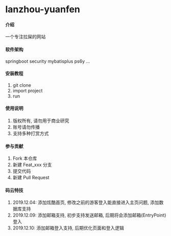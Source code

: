 # lanzhou-yuanfen

#### 介绍
一个专注拉屎的网站

#### 软件架构
springboot security mybatisplus ps6y ...


#### 安装教程

1.  git clone
2.  import project
3.  run

#### 使用说明

1.  版权所有, 请勿用于商业研究
2.  账号请勿传播
3.  支持多种打赏方式

#### 参与贡献

1.  Fork 本仓库
2.  新建 Feat_xxx 分支
3.  提交代码
4.  新建 Pull Request


#### 码云特技

1. 2019.12.04: 添加炫酷首页, 修改之前的游客登入能直接进入主页问题, 添加数据库支持
2. 2019.12.09: 添加邮箱支持, 初步支持发送邮箱, 后期将会添加邮箱(EntryPoint)登入
3. 2019.12.10: 添加邮箱登入支持, 后期优化页面和登入逻辑
